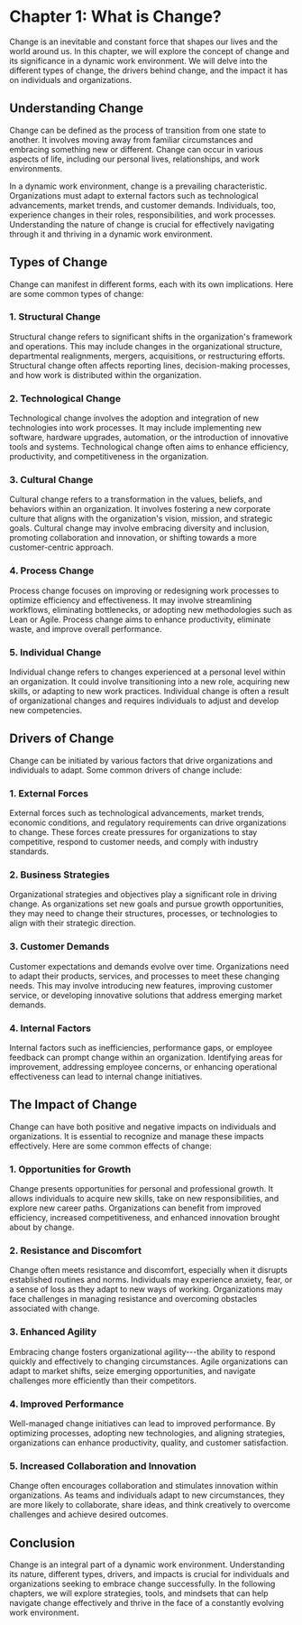 Chapter 1: What is Change?
==========================

Change is an inevitable and constant force that shapes our lives and the world around us. In this chapter, we will explore the concept of change and its significance in a dynamic work environment. We will delve into the different types of change, the drivers behind change, and the impact it has on individuals and organizations.

Understanding Change
--------------------

Change can be defined as the process of transition from one state to another. It involves moving away from familiar circumstances and embracing something new or different. Change can occur in various aspects of life, including our personal lives, relationships, and work environments.

In a dynamic work environment, change is a prevailing characteristic. Organizations must adapt to external factors such as technological advancements, market trends, and customer demands. Individuals, too, experience changes in their roles, responsibilities, and work processes. Understanding the nature of change is crucial for effectively navigating through it and thriving in a dynamic work environment.

Types of Change
---------------

Change can manifest in different forms, each with its own implications. Here are some common types of change:

### 1. Structural Change

Structural change refers to significant shifts in the organization's framework and operations. This may include changes in the organizational structure, departmental realignments, mergers, acquisitions, or restructuring efforts. Structural change often affects reporting lines, decision-making processes, and how work is distributed within the organization.

### 2. Technological Change

Technological change involves the adoption and integration of new technologies into work processes. It may include implementing new software, hardware upgrades, automation, or the introduction of innovative tools and systems. Technological change often aims to enhance efficiency, productivity, and competitiveness in the organization.

### 3. Cultural Change

Cultural change refers to a transformation in the values, beliefs, and behaviors within an organization. It involves fostering a new corporate culture that aligns with the organization's vision, mission, and strategic goals. Cultural change may involve embracing diversity and inclusion, promoting collaboration and innovation, or shifting towards a more customer-centric approach.

### 4. Process Change

Process change focuses on improving or redesigning work processes to optimize efficiency and effectiveness. It may involve streamlining workflows, eliminating bottlenecks, or adopting new methodologies such as Lean or Agile. Process change aims to enhance productivity, eliminate waste, and improve overall performance.

### 5. Individual Change

Individual change refers to changes experienced at a personal level within an organization. It could involve transitioning into a new role, acquiring new skills, or adapting to new work practices. Individual change is often a result of organizational changes and requires individuals to adjust and develop new competencies.

Drivers of Change
-----------------

Change can be initiated by various factors that drive organizations and individuals to adapt. Some common drivers of change include:

### 1. External Forces

External forces such as technological advancements, market trends, economic conditions, and regulatory requirements can drive organizations to change. These forces create pressures for organizations to stay competitive, respond to customer needs, and comply with industry standards.

### 2. Business Strategies

Organizational strategies and objectives play a significant role in driving change. As organizations set new goals and pursue growth opportunities, they may need to change their structures, processes, or technologies to align with their strategic direction.

### 3. Customer Demands

Customer expectations and demands evolve over time. Organizations need to adapt their products, services, and processes to meet these changing needs. This may involve introducing new features, improving customer service, or developing innovative solutions that address emerging market demands.

### 4. Internal Factors

Internal factors such as inefficiencies, performance gaps, or employee feedback can prompt change within an organization. Identifying areas for improvement, addressing employee concerns, or enhancing operational effectiveness can lead to internal change initiatives.

The Impact of Change
--------------------

Change can have both positive and negative impacts on individuals and organizations. It is essential to recognize and manage these impacts effectively. Here are some common effects of change:

### 1. Opportunities for Growth

Change presents opportunities for personal and professional growth. It allows individuals to acquire new skills, take on new responsibilities, and explore new career paths. Organizations can benefit from improved efficiency, increased competitiveness, and enhanced innovation brought about by change.

### 2. Resistance and Discomfort

Change often meets resistance and discomfort, especially when it disrupts established routines and norms. Individuals may experience anxiety, fear, or a sense of loss as they adapt to new ways of working. Organizations may face challenges in managing resistance and overcoming obstacles associated with change.

### 3. Enhanced Agility

Embracing change fosters organizational agility---the ability to respond quickly and effectively to changing circumstances. Agile organizations can adapt to market shifts, seize emerging opportunities, and navigate challenges more efficiently than their competitors.

### 4. Improved Performance

Well-managed change initiatives can lead to improved performance. By optimizing processes, adopting new technologies, and aligning strategies, organizations can enhance productivity, quality, and customer satisfaction.

### 5. Increased Collaboration and Innovation

Change often encourages collaboration and stimulates innovation within organizations. As teams and individuals adapt to new circumstances, they are more likely to collaborate, share ideas, and think creatively to overcome challenges and achieve desired outcomes.

Conclusion
----------

Change is an integral part of a dynamic work environment. Understanding its nature, different types, drivers, and impacts is crucial for individuals and organizations seeking to embrace change successfully. In the following chapters, we will explore strategies, tools, and mindsets that can help navigate change effectively and thrive in the face of a constantly evolving work environment.
